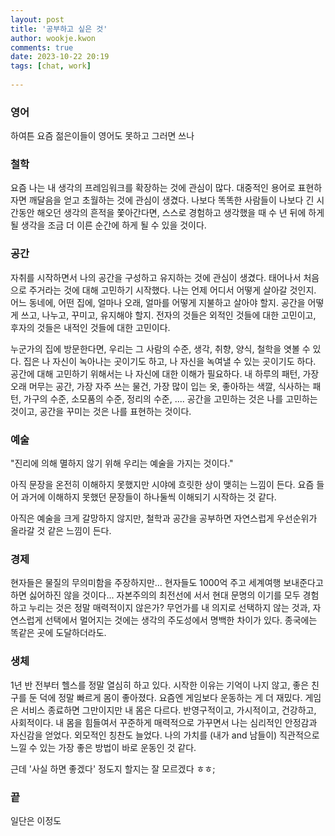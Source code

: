 ```yaml
---  
layout: post  
title: '공부하고 싶은 것'  
author: wookje.kwon  
comments: true  
date: 2023-10-22 20:19  
tags: [chat, work]  
  
---  
```


### 영어

하여튼 요즘 젊은이들이 영어도 못하고 그러면 쓰나  

### 철학  

요즘 나는 내 생각의 프레임워크를 확장하는 것에 관심이 많다. 대중적인 용어로 표현하자면 깨달음을 얻고 초월하는 것에 관심이 생겼다. 나보다 똑똑한 사람들이 나보다 긴 시간동안 해오던 생각의 흔적을 쫓아간다면, 스스로 경험하고 생각했을 때 수 년 뒤에 하게 될 생각을 조금 더 이른 순간에 하게 될 수 있을 것이다.  

### 공간  

자취를 시작하면서 나의 공간을 구성하고 유지하는 것에 관심이 생겼다. 태어나서 처음으로 주거라는 것에 대해 고민하기 시작했다. 나는 언제 어디서 어떻게 살아갈 것인지. 어느 동네에, 어떤 집에, 얼마나 오래, 얼마를 어떻게 지불하고 살아야 할지. 공간을 어떻게 쓰고, 나누고, 꾸미고, 유지해야 할지. 전자의 것들은 외적인 것들에 대한 고민이고, 후자의 것들은 내적인 것들에 대한 고민이다.  

누군가의 집에 방문한다면, 우리는 그 사람의 수준, 생각, 취향, 양식, 철학을 엿볼 수 있다. 집은 나 자신이 녹아나는 곳이기도 하고, 나 자신을 녹여낼 수 있는 곳이기도 하다. 공간에 대해 고민하기 위해서는 나 자신에 대한 이해가 필요하다. 내 하루의 패턴, 가장 오래 머무는 공간, 가장 자주 쓰는 물건, 가장 많이 입는 옷, 좋아하는 색깔, 식사하는 패턴, 가구의 수준, 소모품의 수준, 정리의 수준, .... 공간을 고민하는 것은 나를 고민하는 것이고, 공간을 꾸미는 것은 나를 표현하는 것이다.  

### 예술

"진리에 의해 멸하지 않기 위해 우리는 예술을 가지는 것이다."  

아직 문장을 온전히 이해하지 못했지만 시야에 흐릿한 상이 맺히는 느낌이 든다. 요즘 들어 과거에 이해하지 못했던 문장들이 하나둘씩 이해되기 시작하는 것 같다.  

아직은 예술을 크게 갈망하지 않지만, 철학과 공간을 공부하면 자연스럽게 우선순위가 올라갈 것 같은 느낌이 든다.  

### 경제

현자들은 물질의 무의미함을 주장하지만... 현자들도 1000억 주고 세계여행 보내준다고 하면 싫어하진 않을 것이다... 자본주의의 최전선에 서서 현대 문명의 이기를 모두 경험하고 누리는 것은 정말 매력적이지 않은가? 무언가를 내 의지로 선택하지 않는 것과, 자연스럽게 선택에서 멀어지는 것에는 생각의 주도성에서 명백한 차이가 있다. 종국에는 똑같은 곳에 도달하더라도.  

### 생체

1년 반 전부터 헬스를 정말 열심히 하고 있다. 시작한 이유는 기억이 나지 않고, 좋은 친구를 둔 덕에 정말 빠르게 몸이 좋아졌다. 요즘엔 게임보다 운동하는 게 더 재밌다. 게임은 서비스 종료하면 그만이지만 내 몸은 다르다. 반영구적이고, 가시적이고, 건강하고, 사회적이다. 내 몸을 힘들여서 꾸준하게 매력적으로 가꾸면서 나는 심리적인 안정감과 자신감을 얻었다. 외모적인 칭찬도 늘었다. 나의 가치를 (내가 and 남들이) 직관적으로 느낄 수 있는 가장 좋은 방법이 바로 운동인 것 같다.  

근데 '사실 하면 좋겠다' 정도지 할지는 잘 모르겠다 ㅎㅎ;  

### 끝

일단은 이정도
